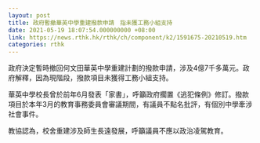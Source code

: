 ```yaml
---
layout: post
title: 政府暫撤華英中學重建撥款申請　指未獲工務小組支持
date: 2021-05-19 18:07:54.000000000 +08:00
link: https://news.rthk.hk/rthk/ch/component/k2/1591675-20210519.htm
categories: rthk
---
```


政府決定暫時撤回何文田華英中學重建計劃的撥款申請，涉及4億7千多萬元。政府解釋，因為現階段，撥款項目未獲得工務小組支持。

華英中學校長曾於前年6月發表「家書」，呼籲政府擱置《逃犯條例》修訂。撥款項目於本年3月的教育事務委員會審議期間，有議員不點名批評，有個別中學牽涉社會事件。

教協認為，校舍重建涉及師生長遠發展，呼籲議員不應以政治凌駕教育。
